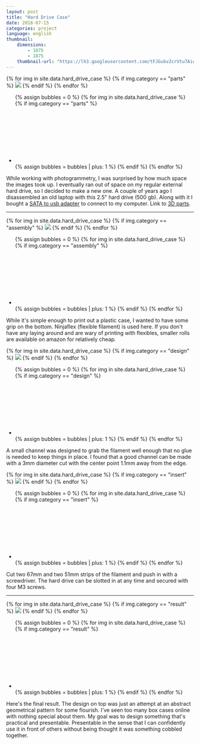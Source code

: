 ```yaml
---
layout: post
title: "Hard Drive Case"
date: 2018-07-15
categories: project
language: english
thumbnail: 
    dimensions: 
        - 1875
        - 1875
    thumbnail-url: "https://lh3.googleusercontent.com/tFJGubvZcrVtu7AioadZ1lywuHixnN3OogNxjJEqa4BIvfzuysIIYOFbW78qMoAYjLancbpP6A4T0D5XmtgTmYi3hkk9mYBvuYgnwDmAz7HosetOlgIAWTiylvWeojzMDXb2iJnvE-Q=w1920-h1080"
---
```


<main>
    <div>
        <div id="parts" class="slide-gallery">
        {% for img in site.data.hard_drive_case %}
            {% if img.category == "parts" %}
                <img class="slides" src="{{img.img-url}}">
            {% endif %}
        {% endfor %}
        <ul class="controls">
            {% assign bubbles = 0 %}
                {% for img in site.data.hard_drive_case %}
                    {% if img.category == "parts" %}
                        <li class="slide-bubble highlight show" onclick="currentSlide({{bubbles}}, '#parts')" onmouseover="currentSlide({{bubbles}}, '#parts')">
                            <svg><circle/></svg> 
                        </li>
                        {% assign bubbles = bubbles | plus: 1 %}
                    {% endif %}
                {% endfor %}
        </ul>
    </div>
    <p>
        While working with photogrammetry, I was surprised by how much space the images took up. I eventually ran out of space on my regular external hard drive, so I decided to make a new one. A couple of years ago I disassembled an old laptop with this 2.5" hard drive (500 gb). Along with it I bought a <a href="https://amzn.to/2NR2U8w" target="_blank">SATA to usb adapter</a> to connect to my computer. Link to <a href="http://www.thingiverse.com/thing:3005307" target="_blank">3D parts</a>.
    </p>
    <hr>
    <div>
        <div id="assembly" class="slide-gallery">
        {% for img in site.data.hard_drive_case %}
            {% if img.category == "assembly" %}
                <img class="slides" src="{{img.img-url}}">
            {% endif %}
        {% endfor %}
        <ul class="controls">
            {% assign bubbles = 0 %}
                {% for img in site.data.hard_drive_case %}
                    {% if img.category == "assembly" %}
                        <li class="slide-bubble highlight hide" onclick="currentSlide({{bubbles}}, '#assembly')" onmouseover="currentSlide({{bubbles}}, '#assembly')">
                            <svg><circle/></svg> 
                        </li>
                        {% assign bubbles = bubbles | plus: 1 %}
                    {% endif %}
                {% endfor %}
        </ul>
    </div>
    <p>
        While it's simple enough to print out a plastic case, I wanted to have some grip on the bottom. Ninjaflex (flexible filament) is used here. If you don't have any laying around and are wary of printing with flexibles, smaller rolls are available on amazon for relatively cheap. 
    </p>
    <div>
        <div id="design" class="slide-gallery">
        {% for img in site.data.hard_drive_case %}
            {% if img.category == "design" %}
                <img class="slides" src="{{img.img-url}}">
            {% endif %}
        {% endfor %}
        <ul class="controls">
            {% assign bubbles = 0 %}
                {% for img in site.data.hard_drive_case %}
                    {% if img.category == "design" %}
                        <li class="slide-bubble highlight hide" onclick="currentSlide({{bubbles}}, '#design')" onmouseover="currentSlide({{bubbles}}, '#design')">
                            <svg><circle/></svg> 
                        </li>
                        {% assign bubbles = bubbles | plus: 1 %}
                    {% endif %}
                {% endfor %}
        </ul>
    </div>
    <p>
        A small channel was designed to grab the filament well enough that no glue is needed to keep things in place. I found that a good channel can be made with a 3mm diameter cut with the center point 1.1mm away from the edge.
    </p>
    <div>
        <div id="insert" class="slide-gallery">
        {% for img in site.data.hard_drive_case %}
            {% if img.category == "insert" %}
                <img class="slides" src="{{img.img-url}}">
            {% endif %}
        {% endfor %}
        <ul class="controls">
            {% assign bubbles = 0 %}
                {% for img in site.data.hard_drive_case %}
                    {% if img.category == "insert" %}
                        <li class="slide-bubble highlight hide" onclick="currentSlide({{bubbles}}, '#insert')" onmouseover="currentSlide({{bubbles}}, '#insert')">
                            <svg><circle/></svg> 
                        </li>
                        {% assign bubbles = bubbles | plus: 1 %}
                    {% endif %}
                {% endfor %}
        </ul>
    </div>
    <p>
        Cut two 67mm and two 51mm strips of the filament and push in with a screwdriver. The hard drive can be slotted in at any time and secured with four M3 screws.
    </p>
    <hr>
    <div>
        <div id="result" class="slide-gallery">
        {% for img in site.data.hard_drive_case %}
            {% if img.category == "result" %}
                <img class="slides" src="{{img.img-url}}">
            {% endif %}
        {% endfor %}
        <ul class="controls">
            {% assign bubbles = 0 %}
                {% for img in site.data.hard_drive_case %}
                    {% if img.category == "result" %}
                        <li class="slide-bubble highlight hide" onclick="currentSlide({{bubbles}}, '#result')" onmouseover="currentSlide({{bubbles}}, '#result')">
                            <svg><circle/></svg> 
                        </li>
                        {% assign bubbles = bubbles | plus: 1 %}
                    {% endif %}
                {% endfor %}
        </ul>
    </div>
    <p>
        Here's the final result. The design on top was just an attempt at an abstract geometrical pattern for some flourish. I've seen too many box cases online with nothing special about them. My goal was to design something that's practical and presentable. Presentable in the sense that I can confidently use it in front of others without being thought it was something cobbled together.
    </p>